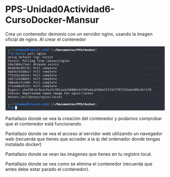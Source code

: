 # PPS-Unidad0Actividad6-CursoDocker-Mansur
Crea un contenedor demonio con un servidor nginx, usando la imagen oficial de nginx. Al crear el contenedor

![](/imagenes/C1.png)

Pantallazo donde se vea la creación del contenedor y podamos comprobar que el contenedor está funcionando.
    
Pantallazo donde se vea el acceso al servidor web utilizando un navegador web (recuerda que tienes que acceder a la ip del ordenador donde tengas instalado docker)
    
Pantallazo donde se vean las imágenes que tienes en tu registro local.
    
Pantallazo donde se vea como se elimina el contenedor (recuerda que antes debe estar parado el contenedor).
